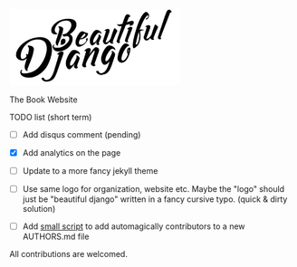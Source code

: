 <img src="assets/logo/Beautiful%20Django.png" width="300" alt="Beautiful Django">

The Book Website

TODO list (short term)

- [ ] Add disqus comment (pending)
- [x] Add analytics on the page
- [ ] Update to a more fancy jekyll theme
- [ ] Use same logo for organization, website etc. Maybe the "logo" should just be "beautiful django" written in a fancy cursive typo. (quick & dirty solution)
- [ ] Add [small script](https://github.com/jlevy/ghizmo) to add automagically contributors to a new AUTHORS.md file


All contributions are welcomed.
